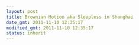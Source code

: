 ```yaml
---
layout: post
title: Brownian Motion aka Sleepless in Shanghai
date_gmt: 2011-11-10 12:35:17
modified_gmt: 2011-11-10 12:35:17
status: inherit
---
```


